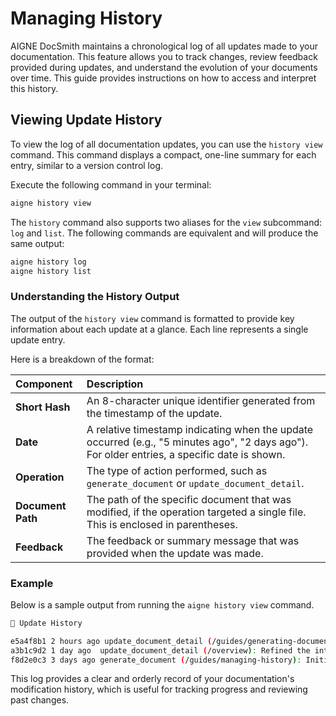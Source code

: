 # Managing History

AIGNE DocSmith maintains a chronological log of all updates made to your documentation. This feature allows you to track changes, review feedback provided during updates, and understand the evolution of your documents over time. This guide provides instructions on how to access and interpret this history.

## Viewing Update History

To view the log of all documentation updates, you can use the `history view` command. This command displays a compact, one-line summary for each entry, similar to a version control log.

Execute the following command in your terminal:

```bash Viewing History icon=material-symbols:history
aigne history view
```

The `history` command also supports two aliases for the `view` subcommand: `log` and `list`. The following commands are equivalent and will produce the same output:

```bash
aigne history log
aigne history list
```

### Understanding the History Output

The output of the `history view` command is formatted to provide key information about each update at a glance. Each line represents a single update entry.

Here is a breakdown of the format:

| Component | Description |
| :--- | :--- |
| **Short Hash** | An 8-character unique identifier generated from the timestamp of the update. |
| **Date** | A relative timestamp indicating when the update occurred (e.g., "5 minutes ago", "2 days ago"). For older entries, a specific date is shown. |
| **Operation** | The type of action performed, such as `generate_document` or `update_document_detail`. |
| **Document Path** | The path of the specific document that was modified, if the operation targeted a single file. This is enclosed in parentheses. |
| **Feedback** | The feedback or summary message that was provided when the update was made. |

### Example

Below is a sample output from running the `aigne history view` command.

```bash
📜 Update History

e5a4f8b1 2 hours ago update_document_detail (/guides/generating-documentation): Added a new section on advanced configuration options.
a3b1c9d2 1 day ago  update_document_detail (/overview): Refined the introduction to be more concise.
f8d2e0c3 3 days ago generate_document (/guides/managing-history): Initial generation of the history management guide.
```

This log provides a clear and orderly record of your documentation's modification history, which is useful for tracking progress and reviewing past changes.